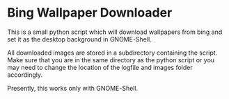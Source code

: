 Bing Wallpaper Downloader
=========================

This is a small python script which will download wallpapers from bing and set it as the desktop background in GNOME-Shell.

All downloaded images are stored in a subdirectory containing the script. Make sure that you are in the same directory as the python script or you may need to change the location of the logfile and images folder accordingly.

Presently, this works only with GNOME-Shell. 

